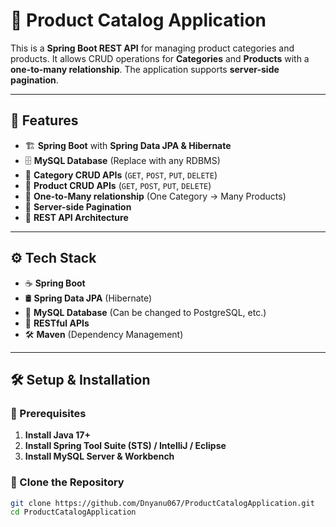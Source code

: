 # 🛒 Product Catalog Application

This is a **Spring Boot REST API** for managing product categories and products. It allows CRUD operations for **Categories** and **Products** with a **one-to-many relationship**. The application supports **server-side pagination**.

---

## **📌 Features**
- 🏗 **Spring Boot** with **Spring Data JPA & Hibernate**
- 🗄 **MySQL Database** (Replace with any RDBMS)
- 📌 **Category CRUD APIs** (`GET`, `POST`, `PUT`, `DELETE`)
- 📌 **Product CRUD APIs** (`GET`, `POST`, `PUT`, `DELETE`)
- 🔗 **One-to-Many relationship** (One Category → Many Products)
- 📄 **Server-side Pagination**
- 🔐 **REST API Architecture**
  
---

## **⚙️ Tech Stack**
- ☕ **Spring Boot**  
- 🛢 **Spring Data JPA** (Hibernate)  
- 💾 **MySQL Database** (Can be changed to PostgreSQL, etc.)  
- 🔗 **RESTful APIs**  
- 🛠 **Maven** (Dependency Management)  

---

## **🛠 Setup & Installation**
### **🔹 Prerequisites**
1. **Install Java 17+**  
2. **Install Spring Tool Suite (STS) / IntelliJ / Eclipse**  
3. **Install MySQL Server & Workbench**  

### **🔹 Clone the Repository**
```sh
git clone https://github.com/Dnyanu067/ProductCatalogApplication.git
cd ProductCatalogApplication
